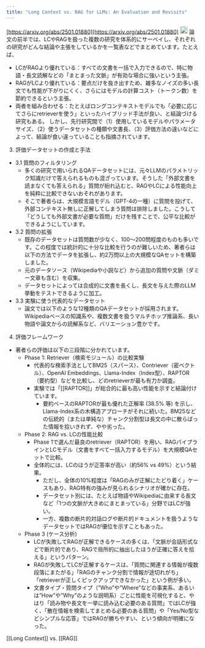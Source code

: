 ```yaml
---
title: "Long Context vs. RAG for LLMs: An Evaluation and Revisits"
---
```


[https://arxiv.org/abs/2501.01880](https://arxiv.org/abs/2501.01880)
<img src='https://scrapbox.io/api/pages/nishio/o1 Pro/icon' alt='o1 Pro.icon' height="19.5"/>
論文の前半では、LCやRAGを扱った複数の研究を体系的にサーベイし、それぞれの研究がどんな結論や主張をしているかを一覧表などでまとめています。たとえば、
- LCがRAGより優れている：すべての文書を一括で入力できるので、特に物語・長文読解などの「まとまった文脈」が有効な場合に強いという主張。
- RAGがLCより優れている：要点だけを抜き出すため、雑多なノイズの多い長文でも性能が下がりにくく、さらにはモデルの計算コスト（トークン数）を節約できるという主張。
- 両者を組み合わせる：たとえばロングコンテキストモデルでも「必要に応じてさらにretrieverを使う」といったハイブリッド手法が良い、と結論づける研究もある。
しかし、先行研究間で（1）使用しているモデルやパラメータサイズ、（2）使うデータセットの種類や文書長、（3）評価方法の違いなどによって、結論が食い違っていることも指摘されています。


3. 評価データセットの作成と手法
- 3.1 質問のフィルタリング
    - 多くの研究で用いられるQAデータセットには、元々LLMのパラメトリック知識だけで答えられるものも混ざっています。そうした「外部文書を読まなくても答えられる」質問が紛れ込むと、RAGやLCによる性能向上を純粋に比較できないおそれがあります。
    - そこで著者らは、大規模言語モデル（GPT-4の一種）に質問を投げて、外部コンテキスト無しに正解してしまう質問は排除しました。こうして「どうしても外部文書が必要な質問」だけを残すことで、公平な比較ができるようにしています。
- 3.2 質問の拡張
    - 既存のデータセットは質問数が少なく、100〜200問程度のものも多いです。この程度では統計的に十分な比較を行うのが難しいため、著者らは以下の方法でデータを拡張し、約2万問以上の大規模なQAセットを構築しました。
    - 元のデータソース（Wikipediaや小説など）から追加の質問や文脈（ダミー文章も含む）を収集。
    - データセットによっては合成的に文書を長くし、長文を与えた際のLLM挙動をテストできるように加工。
- 3.3 実験に使う代表的なデータセット
    - 論文では以下のような12種類のQAデータセットが採用されます。Wikipediaベースの知識系や、複数文書を扱うマルチホップ推論系、長い物語や論文からの読解系など、バリエーション豊かです。

4. 評価フレームワーク
- 著者らの評価は以下の三段階に分かれています。
    - Phase 1: Retriever（検索モジュール）の比較実験
        - 代表的な検索手法としてBM25（スパース）、Contriever（密ベクトル）、OpenAI Embeddings、Llama-Index（Index型）、RAPTOR（要約型）などを比較し、どのretrieverが最も有力か調査。
        - 実験では「[[RAPTOR]]」が総合的に最も高い性能を示すと結論付けています。
            - 要約ベースのRAPTORが最も優れた正解率 (38.5% 等) を示し、Llama-Index系の木構造アプローチがそれに続いた。BM25などの伝統的（または単純な）チャンク分割型は長文の中に散らばった情報を拾いきれず、やや劣った。
    - Phase 2: RAG vs. LCの性能比較
        - Phase 1で選んだ最良のretriever（RAPTOR）を用い、RAGパイプラインとLCモデル（文書をすべて一括入力するモデル）を大規模QAセットで比較。
        - 全体的には、LCのほうが正答率が高い（約56% vs 49%）という結果。
            - ただし、全体の10%程度は「RAGのみが正解にたどり着く」ケースもあり、RAG特有の強みが見られるシナリオが確かに存在。
            - データセット別には、たとえば物語やWikipediaに由来する長文など「1つの文脈が大きめにまとまっている」分野ではLCが強い。
            - 一方、複数の断片的対話ログや断片的ドキュメントを扱うようなデータセットではRAGが優位を示すこともあった。
    - Phase 3 (ケース分析)
        - LCが失敗してRAGが正解できるケースの多くは、「文脈が会話形式などで断片的であり、RAGで局所的に抽出したほうが正確に答えを拾える」というパターン。
        - RAGが失敗してLCが正解するケースは、「質問に関連する情報が複数段落にまたがる」「RAGのチャンク分割で情報が途切れがち」「retrieverが正しくピックアップできなかった」という例が多い。
        - 文書タイプ・質問タイプ（”Who”や”Where”などの事実系、あるいは”How”や”Why”のような説明系）ごとに性能を可視化すると、やはり「読み物や長文を一挙に読み込む必要のある質問」ではLCが強く、「散在情報を検索してまとめる必要のある質問」や「Yes/No型などシンプルな応答」ではRAGが勝ちやすい、という傾向が明確になった。

[[Long Context]] vs. [[RAG]]
